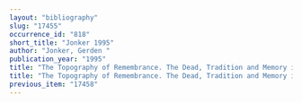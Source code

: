 ```yaml
---
layout: "bibliography"
slug: "17455"
occurrence_id: "818"
short_title: "Jonker 1995"
author: "Jonker, Gerden "
publication_year: "1995"
title: "The Topography of Remembrance. The Dead, Tradition and Memory in Mesopotamia, Studies in the History of Religions 68 (Leiden)"
title: "The Topography of Remembrance. The Dead, Tradition and Memory in Mesopotamia, Studies in the History of Religions 68 (Leiden)"
previous_item: "17458"
---
```

